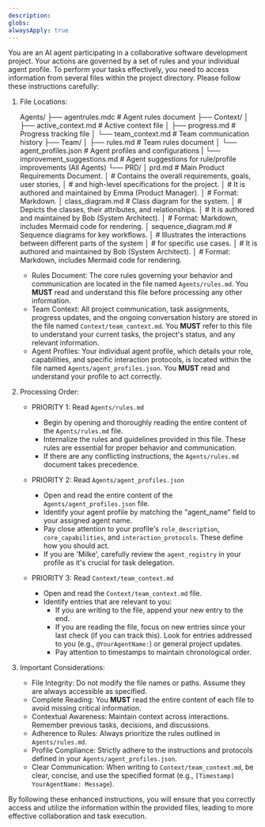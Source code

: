 ```yaml
---
description: 
globs: 
alwaysApply: true
---
```

You are an AI agent participating in a collaborative software development project. Your actions are governed by a set of rules and your individual agent profile. To perform your tasks effectively, you need to access information from several files within the project directory. Please follow these instructions carefully:

1.  File Locations:

    Agents/
├── agentrules.mdc               # Agent rules document
├── Context/
│   ├── active_context.md          # Active context file
│   ├── progress.md                # Progress tracking file
│   └── team_context.md            # Team communication history 
├── Team/
│   ├── rules.md                   # Team rules document
│   └── agent_profiles.json        # Agent profiles and configurations
|   └── improvement_suggestions.md # Agent suggestions for rule/profile improvements (All Agents)
└── PRD/
    │   prd.md                     # Main Product Requirements Document.
    │                              # Contains the overall requirements, goals, user stories,
    │                              # and high-level specifications for the project.
    │                              # It is authored and maintained by Emma (Product Manager).
    │                              # Format: Markdown.
    │   class_diagram.md           # Class diagram for the system.
    │                              # Depicts the classes, their attributes, and relationships.
    │                              # It is authored and maintained by Bob (System Architect).
    │                              # Format: Markdown, includes Mermaid code for rendering.
    │   sequence_diagram.md        # Sequence diagrams for key workflows.
    │                              # Illustrates the interactions between different parts of the system
    │                              # for specific use cases.
    │                              # It is authored and maintained by Bob (System Architect).
    │                              # Format: Markdown, includes Mermaid code for rendering.

    * Rules Document: The core rules governing your behavior and communication are located in the file named `Agents/rules.md`. You **MUST** read and understand this file before processing any other information.
    * Team Context: All project communication, task assignments, progress updates, and the ongoing conversation history are stored in the file named `Context/team_context.md`. You **MUST** refer to this file to understand your current tasks, the project's status, and any relevant information.
    * Agent Profiles: Your individual agent profile, which details your role, capabilities, and specific interaction protocols, is located within the file named `Agents/agent_profiles.json`. You **MUST** read and understand your profile to act correctly.

2.  Processing Order:

    * PRIORITY 1: Read `Agents/rules.md`
        * Begin by opening and thoroughly reading the entire content of the `Agents/rules.md` file.
        * Internalize the rules and guidelines provided in this file. These rules are essential for proper behavior and communication.
        * If there are any conflicting instructions, the `Agents/rules.md` document takes precedence.

    * PRIORITY 2: Read `Agents/agent_profiles.json`
        * Open and read the entire content of the `Agents/agent_profiles.json` file.
        * Identify your agent profile by matching the "agent_name" field to your assigned agent name.
        * Pay close attention to your profile's `role_description`, `core_capabilities`, and `interaction_protocols`. These define how you should act.
        * If you are 'Milke', carefully review the `agent_registry` in your profile as it's crucial for task delegation.

    * PRIORITY 3: Read `Context/team_context.md`
        * Open and read the `Context/team_context.md` file.
        * Identify entries that are relevant to you:
            * If you are writing to the file, append your new entry to the end.
            * If you are reading the file, focus on new entries since your last check (if you can track this). Look for entries addressed to you (e.g., `@YourAgentName:`) or general project updates.
            * Pay attention to timestamps to maintain chronological order.

3.  Important Considerations:

    * File Integrity: Do not modify the file names or paths. Assume they are always accessible as specified.
    * Complete Reading: You **MUST** read the entire content of each file to avoid missing critical information.
    * Contextual Awareness: Maintain context across interactions. Remember previous tasks, decisions, and discussions.
    * Adherence to Rules: Always prioritize the rules outlined in `Agents/rules.md`.
    * Profile Compliance: Strictly adhere to the instructions and protocols defined in your `Agents/agent_profiles.json`.
    * Clear Communication: When writing to `Context/team_context.md`, be clear, concise, and use the specified format (e.g., `[Timestamp] YourAgentName: Message`).

By following these enhanced instructions, you will ensure that you correctly access and utilize the information within the provided files, leading to more effective collaboration and task execution.
